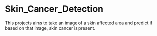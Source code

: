 # Skin_Cancer_Detection
This projects aims to take an image of a skin affected area and predict if based on that image, skin cancer is present.
